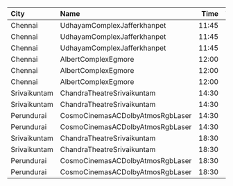 | City         | Name                             |  Time | Type        | Price | Capacity | Booked |
| :----------- | :------------------------------- | ----: | :---------- | ----: | -------: | -----: |
| Chennai      | UdhayamComplexJafferkhanpet      | 11:45 | FirstClass  |  112₹ |      213 |    156 |
| Chennai      | UdhayamComplexJafferkhanpet      | 11:45 | SecondClass |  105₹ |       70 |     35 |
| Chennai      | UdhayamComplexJafferkhanpet      | 11:45 | ThirdClass  |   50₹ |       32 |     16 |
| Chennai      | AlbertComplexEgmore              | 12:00 | FirstClass  |   95₹ |      158 |    120 |
| Chennai      | AlbertComplexEgmore              | 12:00 | SecondClass |   75₹ |       84 |     42 |
| Chennai      | AlbertComplexEgmore              | 12:00 | ThirdClass  |   50₹ |       28 |     14 |
| Srivaikuntam | ChandraTheatreSrivaikuntam       | 14:30 | FirstClass  |   40₹ |       86 |      0 |
| Srivaikuntam | ChandraTheatreSrivaikuntam       | 14:30 | SecondClass |   20₹ |      196 |    196 |
| Perundurai   | CosmoCinemasACDolbyAtmosRgbLaser | 14:30 | Platinum    |  150₹ |       15 |      7 |
| Perundurai   | CosmoCinemasACDolbyAtmosRgbLaser | 14:30 | Gold        |  120₹ |       94 |     49 |
| Srivaikuntam | ChandraTheatreSrivaikuntam       | 18:30 | FirstClass  |   40₹ |       86 |      0 |
| Srivaikuntam | ChandraTheatreSrivaikuntam       | 18:30 | SecondClass |   20₹ |      196 |    196 |
| Perundurai   | CosmoCinemasACDolbyAtmosRgbLaser | 18:30 | Platinum    |  150₹ |       15 |      7 |
| Perundurai   | CosmoCinemasACDolbyAtmosRgbLaser | 18:30 | Gold        |  120₹ |       94 |     49 |